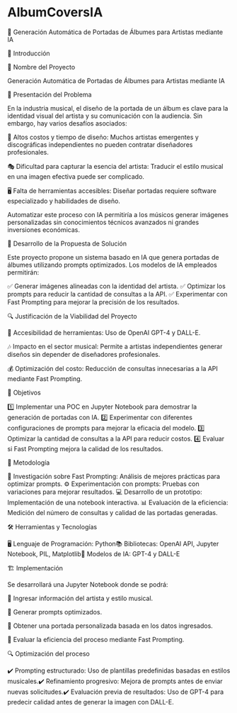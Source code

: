 # AlbumCoversIA
📀 Generación Automática de Portadas de Álbumes para Artistas mediante IA

📌 Introducción

📍 Nombre del Proyecto

Generación Automática de Portadas de Álbumes para Artistas mediante IA

🎵 Presentación del Problema

En la industria musical, el diseño de la portada de un álbum es clave para la identidad visual del artista y su comunicación con la audiencia. Sin embargo, hay varios desafíos asociados:

🎨 Altos costos y tiempo de diseño: Muchos artistas emergentes y discográficas independientes no pueden contratar diseñadores profesionales.

🎭 Dificultad para capturar la esencia del artista: Traducir el estilo musical en una imagen efectiva puede ser complicado.

🖥️ Falta de herramientas accesibles: Diseñar portadas requiere software especializado y habilidades de diseño.

Automatizar este proceso con IA permitiría a los músicos generar imágenes personalizadas sin conocimientos técnicos avanzados ni grandes inversiones económicas.

🚀 Desarrollo de la Propuesta de Solución

Este proyecto propone un sistema basado en IA que genera portadas de álbumes utilizando prompts optimizados. Los modelos de IA empleados permitirán:

✅ Generar imágenes alineadas con la identidad del artista.
✅ Optimizar los prompts para reducir la cantidad de consultas a la API.
✅ Experimentar con Fast Prompting para mejorar la precisión de los resultados.

🔍 Justificación de la Viabilidad del Proyecto

📡 Accesibilidad de herramientas: Uso de OpenAI GPT-4 y DALL-E.

🎶 Impacto en el sector musical: Permite a artistas independientes generar diseños sin depender de diseñadores profesionales.

💰 Optimización del costo: Reducción de consultas innecesarias a la API mediante Fast Prompting.

🎯 Objetivos

1️⃣ Implementar una POC en Jupyter Notebook para demostrar la generación de portadas con IA.
2️⃣ Experimentar con diferentes configuraciones de prompts para mejorar la eficacia del modelo.
3️⃣ Optimizar la cantidad de consultas a la API para reducir costos.
4️⃣ Evaluar si Fast Prompting mejora la calidad de los resultados.

📖 Metodología

🔬 Investigación sobre Fast Prompting: Análisis de mejores prácticas para optimizar prompts.
⚙️ Experimentación con prompts: Pruebas con variaciones para mejorar resultados.
💻 Desarrollo de un prototipo: Implementación de una notebook interactiva.
📊 Evaluación de la eficiencia: Medición del número de consultas y calidad de las portadas generadas.

🛠️ Herramientas y Tecnologías

🖥️ Lenguaje de Programación: Python📚 Bibliotecas: OpenAI API, Jupyter Notebook, PIL, Matplotlib🧠 Modelos de IA: GPT-4 y DALL-E

🏗️ Implementación

Se desarrollará una Jupyter Notebook donde se podrá:

🔹 Ingresar información del artista y estilo musical.

🔹 Generar prompts optimizados.

🔹 Obtener una portada personalizada basada en los datos ingresados.

🔹 Evaluar la eficiencia del proceso mediante Fast Prompting.

🔍 Optimización del proceso

✔️ Prompting estructurado: Uso de plantillas predefinidas basadas en estilos musicales.✔️ Refinamiento progresivo: Mejora de prompts antes de enviar nuevas solicitudes.✔️ Evaluación previa de resultados: Uso de GPT-4 para predecir calidad antes de generar la imagen con DALL-E.
